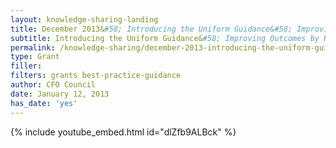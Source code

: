 ```yaml
---
layout: knowledge-sharing-landing
title: December 2013&#58; Introducing the Uniform Guidance&#58; Improving Outtcomes by Reducing Red Tape for Financial Assistance
subtitle: Introducing the Uniform Guidance&#58; Improving Outcomes by Reducing Red Tape for Financial Assistance
permalink: /knowledge-sharing/december-2013-introducing-the-uniform-guidance-improving-outcomes-by-reducing-red-tape-for-financial-assistance/
type: Grant
filler:  
filters: grants best-practice-guidance
author: CFO Council 
date: January 12, 2013
has_date: 'yes'
---
```


{% include youtube_embed.html id="dlZfb9ALBck" %}  
